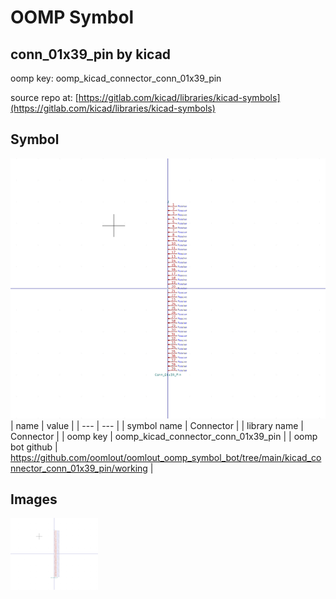 # OOMP Symbol  
## conn_01x39_pin  by kicad  
  
oomp key: oomp_kicad_connector_conn_01x39_pin  
  
source repo at: [https://gitlab.com/kicad/libraries/kicad-symbols](https://gitlab.com/kicad/libraries/kicad-symbols)  
## Symbol  
  
[![working.png](working_600.png)](working.png)  
| name | value | 
| --- | --- | 
| symbol name | Connector | 
| library name | Connector | 
| oomp key | oomp_kicad_connector_conn_01x39_pin | 
| oomp bot github | https://github.com/oomlout/oomlout_oomp_symbol_bot/tree/main/kicad_connector_conn_01x39_pin/working | 
## Images  
  
[![working.png](working_140.png)](working.png)  
